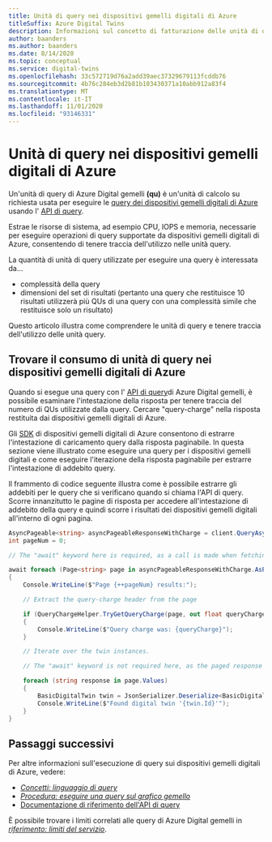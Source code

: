 ```yaml
---
title: Unità di query nei dispositivi gemelli digitali di Azure
titleSuffix: Azure Digital Twins
description: Informazioni sul concetto di fatturazione delle unità di query nei dispositivi gemelli digitali di Azure
author: baanders
ms.author: baanders
ms.date: 8/14/2020
ms.topic: conceptual
ms.service: digital-twins
ms.openlocfilehash: 33c572719d76a2add39aec37329679113fcddb76
ms.sourcegitcommit: 4b76c284eb3d2b81b103430371a10abb912a83f4
ms.translationtype: MT
ms.contentlocale: it-IT
ms.lasthandoff: 11/01/2020
ms.locfileid: "93146331"
---
```

# <a name="query-units-in-azure-digital-twins"></a>Unità di query nei dispositivi gemelli digitali di Azure 

Un'unità di query di Azure Digital gemelli **(qu)** è un'unità di calcolo su richiesta usata per eseguire le [query dei dispositivi gemelli digitali di Azure](how-to-query-graph.md) usando l' [API di query](/rest/api/digital-twins/dataplane/query). 

Estrae le risorse di sistema, ad esempio CPU, IOPS e memoria, necessarie per eseguire operazioni di query supportate da dispositivi gemelli digitali di Azure, consentendo di tenere traccia dell'utilizzo nelle unità query.

La quantità di unità di query utilizzate per eseguire una query è interessata da...

* complessità della query
* dimensioni del set di risultati (pertanto una query che restituisce 10 risultati utilizzerà più QUs di una query con una complessità simile che restituisce solo un risultato)

Questo articolo illustra come comprendere le unità di query e tenere traccia dell'utilizzo delle unità query.

## <a name="find-the-query-unit-consumption-in-azure-digital-twins"></a>Trovare il consumo di unità di query nei dispositivi gemelli digitali di Azure

Quando si esegue una query con l' [API di query](/rest/api/digital-twins/dataplane/query)di Azure Digital gemelli, è possibile esaminare l'intestazione della risposta per tenere traccia del numero di QUs utilizzate dalla query. Cercare "query-charge" nella risposta restituita dai dispositivi gemelli digitali di Azure.

Gli [SDK](how-to-use-apis-sdks.md) di dispositivi gemelli digitali di Azure consentono di estrarre l'intestazione di caricamento query dalla risposta paginabile. In questa sezione viene illustrato come eseguire una query per i dispositivi gemelli digitali e come eseguire l'iterazione della risposta paginabile per estrarre l'intestazione di addebito query. 

Il frammento di codice seguente illustra come è possibile estrarre gli addebiti per le query che si verificano quando si chiama l'API di query. Scorre innanzitutto le pagine di risposta per accedere all'intestazione di addebito della query e quindi scorre i risultati dei dispositivi gemelli digitali all'interno di ogni pagina. 

```csharp
AsyncPageable<string> asyncPageableResponseWithCharge = client.QueryAsync("SELECT * FROM digitaltwins");
int pageNum = 0;

// The "await" keyword here is required, as a call is made when fetching a new page.

await foreach (Page<string> page in asyncPageableResponseWithCharge.AsPages())
{
    Console.WriteLine($"Page {++pageNum} results:");

    // Extract the query-charge header from the page

    if (QueryChargeHelper.TryGetQueryCharge(page, out float queryCharge))
    {
        Console.WriteLine($"Query charge was: {queryCharge}");
    }

    // Iterate over the twin instances.

    // The "await" keyword is not required here, as the paged response is local.

    foreach (string response in page.Values)
    {
        BasicDigitalTwin twin = JsonSerializer.Deserialize<BasicDigitalTwin>(response);
        Console.WriteLine($"Found digital twin '{twin.Id}'");
    }
}
```

## <a name="next-steps"></a>Passaggi successivi

Per altre informazioni sull'esecuzione di query sui dispositivi gemelli digitali di Azure, vedere:

* [*Concetti: linguaggio di query*](concepts-query-language.md)
* [*Procedura: eseguire una query sul grafico gemello*](how-to-query-graph.md)
* [Documentazione di riferimento dell'API di query](/rest/api/digital-twins/dataplane/query/querytwins)

È possibile trovare i limiti correlati alle query di Azure Digital gemelli in [*riferimento: limiti del servizio*](reference-service-limits.md).